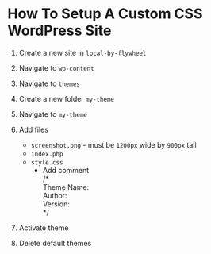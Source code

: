 # How To Setup A Custom CSS WordPress Site

1. Create a new site in `local-by-flywheel`
2. Navigate to `wp-content`
3. Navigate to `themes`
4. Create a new folder `my-theme`
5. Navigate to `my-theme`
6. Add files
   - `screenshot.png` - must be `1200px` wide by `900px` tall
   - `index.php`
   - `style.css`
     - Add comment  
       /*  
        Theme Name:  
        Author:  
        Version:  
       */  
       
7. Activate theme
8. Delete default themes
